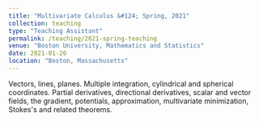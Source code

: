 ```yaml
---
title: "Multivariate Calculus &#124; Spring, 2021"
collection: teaching
type: "Teaching Assistant"
permalink: /teaching/2021-spring-teaching
venue: "Boston University, Mathematics and Statistics"
date: 2021-01-20
location: "Boston, Massachusetts"
---
```


Vectors, lines, planes. Multiple integration, cylindrical and spherical coordinates. Partial derivatives, directional derivatives, scalar and vector fields, the gradient, potentials, approximation, multivariate minimization, Stokes's and related theorems.
